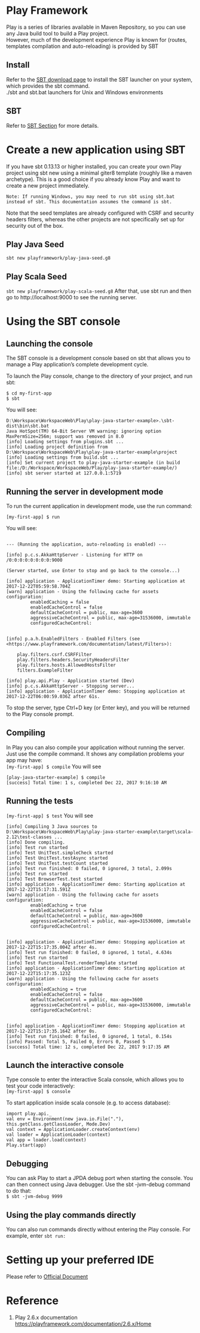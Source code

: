 # Play Framework
Play is a series of libraries available in Maven Repository, so you can use any Java build tool to build a Play project.   
However, much of the development experience Play is known for (routes, templates compilation and auto-reloading) is provided by SBT


## Install

Refer to the [SBT download page](http://www.scala-sbt.org/download.html) to install the SBT launcher on your system, which provides the sbt command.  
./sbt and sbt.bat launchers for Unix and Windows environments   

## SBT
Refer to [SBT Section](https://github.com/PepperGo/WebTechnologies/new/master/Technologies) for more details.


# Create a new application using SBT
If you have sbt 0.13.13 or higher installed, you can create your own Play project using sbt new using a minimal giter8 template (roughly like a maven archetype). This is a good choice if you already know Play and want to create a new project immediately.  

```
Note: If running Windows, you may need to run sbt using sbt.bat instead of sbt. This documentation assumes the command is sbt.
```  

Note that the seed templates are already configured with CSRF and security headers filters, whereas the other projects are not specifically set up for security out of the box.  

## Play Java Seed
```sbt new playframework/play-java-seed.g8```
## Play Scala Seed
```sbt new playframework/play-scala-seed.g8```
After that, use sbt run and then go to http://localhost:9000 to see the running server.

# Using the SBT console
## Launching the console
The SBT console is a development console based on sbt that allows you to manage a Play application’s complete development cycle.  

To launch the Play console, change to the directory of your project, and run sbt:
```
$ cd my-first-app
$ sbt
```  
You will see:
```
D:\Workspace\WorkspaceWeb\Play\play-java-starter-example>.\sbt-dist\bin\sbt.bat
Java HotSpot(TM) 64-Bit Server VM warning: ignoring option MaxPermSize=256m; support was removed in 8.0
[info] Loading settings from plugins.sbt ...
[info] Loading project definition from D:\Workspace\WorkspaceWeb\Play\play-java-starter-example\project
[info] Loading settings from build.sbt ...
[info] Set current project to play-java-starter-example (in build file:/D:/Workspace/WorkspaceWeb/Play/play-java-starter-example/)
[info] sbt server started at 127.0.0.1:5719

```

## Running the server in development mode
To run the current application in development mode, use the run command:  
```
[my-first-app] $ run
```
You will see:
```

--- (Running the application, auto-reloading is enabled) ---

[info] p.c.s.AkkaHttpServer - Listening for HTTP on /0:0:0:0:0:0:0:0:9000

(Server started, use Enter to stop and go back to the console...)

[info] application - ApplicationTimer demo: Starting application at 2017-12-22T05:59:58.704Z
[warn] application - Using the following cache for assets configuration:
         enabledCaching = false
         enabledCacheControl = false
         defaultCacheControl = public, max-age=3600
         aggressiveCacheControl = public, max-age=31536000, immutable
         configuredCacheControl:


[info] p.a.h.EnabledFilters - Enabled Filters (see <https://www.playframework.com/documentation/latest/Filters>):

    play.filters.csrf.CSRFFilter
    play.filters.headers.SecurityHeadersFilter
    play.filters.hosts.AllowedHostsFilter
    filters.ExampleFilter

[info] play.api.Play - Application started (Dev)
[info] p.c.s.AkkaHttpServer - Stopping server...
[info] application - ApplicationTimer demo: Stopping application at 2017-12-22T06:00:59.036Z after 61s.

```
To stop the server, type Ctrl+D key (or Enter key), and you will be returned to the Play console prompt.  

## Compiling
In Play you can also compile your application without running the server. Just use the compile command. It shows any compilation problems your app may have:  
``` [my-first-app] $ compile ```
You will see  
```
[play-java-starter-example] $ compile
[success] Total time: 1 s, completed Dec 22, 2017 9:16:10 AM
```

## Running the tests
```[my-first-app] $ test```
You will see  
```
[info] Compiling 3 Java sources to D:\Workspace\WorkspaceWeb\Play\play-java-starter-example\target\scala-2.12\test-classes ...
[info] Done compiling.
[info] Test run started
[info] Test UnitTest.simpleCheck started
[info] Test UnitTest.testAsync started
[info] Test UnitTest.testCount started
[info] Test run finished: 0 failed, 0 ignored, 3 total, 2.099s
[info] Test run started
[info] Test BrowserTest.test started
[info] application - ApplicationTimer demo: Starting application at 2017-12-22T15:17:31.591Z
[warn] application - Using the following cache for assets configuration:
         enabledCaching = true
         enabledCacheControl = false
         defaultCacheControl = public, max-age=3600
         aggressiveCacheControl = public, max-age=31536000, immutable
         configuredCacheControl:


[info] application - ApplicationTimer demo: Stopping application at 2017-12-22T15:17:35.004Z after 4s.
[info] Test run finished: 0 failed, 0 ignored, 1 total, 4.634s
[info] Test run started
[info] Test FunctionalTest.renderTemplate started
[info] application - ApplicationTimer demo: Starting application at 2017-12-22T15:17:35.123Z
[warn] application - Using the following cache for assets configuration:
         enabledCaching = true
         enabledCacheControl = false
         defaultCacheControl = public, max-age=3600
         aggressiveCacheControl = public, max-age=31536000, immutable
         configuredCacheControl:


[info] application - ApplicationTimer demo: Stopping application at 2017-12-22T15:17:35.164Z after 0s.
[info] Test run finished: 0 failed, 0 ignored, 1 total, 0.154s
[info] Passed: Total 5, Failed 0, Errors 0, Passed 5
[success] Total time: 12 s, completed Dec 22, 2017 9:17:35 AM
```   

## Launch the interactive console

Type console to enter the interactive Scala console, which allows you to test your code interactively:  
```[my-first-app] $ console```  

To start application inside scala console (e.g. to access database):  
```
import play.api._
val env = Environment(new java.io.File("."), this.getClass.getClassLoader, Mode.Dev)
val context = ApplicationLoader.createContext(env)
val loader = ApplicationLoader(context)
val app = loader.load(context)
Play.start(app)

```  

## Debugging
You can ask Play to start a JPDA debug port when starting the console. You can then connect using Java debugger. Use the sbt -jvm-debug <port> command to do that:  
 ```$ sbt -jvm-debug 9999```   
 
## Using the play commands directly
 You can also run commands directly without entering the Play console. For example, enter ```sbt run:```


# Setting up your preferred IDE
Please refer to [Official Document](https://www.playframework.com/documentation/2.6.x/IDE)




# Reference
1. Play 2.6.x documentation https://playframework.com/documentation/2.6.x/Home
